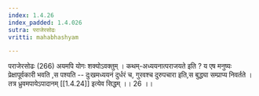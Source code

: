 ```yaml
---
index: 1.4.26
index_padded: 1.4.026
sutra: पराजेरसोढः
vritti: mahabhashyam

---
```

 पराजेरसोढः (266) अयमपि योगः शक्योऽवक्तुम् । कथम्-अध्ययनात्पराजयते इति ? य एष मनुष्यः प्रेक्षापूर्वकारी भवति ,स पश्यति -- दुःखमध्ययनं दुर्धरं च, गुरवश्च दुरुपचारा इति,स बुद्ध्या सम्प्राप्य निवर्तते । तत्र ध्रुवमपायेऽपादानम् [[1.4.24]] इत्येव सिद्धम् ।। 26 ।। 
